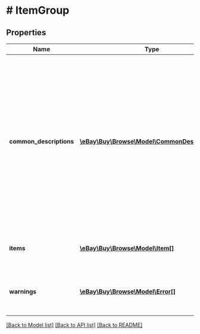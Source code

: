 # # ItemGroup

## Properties

Name | Type | Description | Notes
------------ | ------------- | ------------- | -------------
**common_descriptions** | [**\eBay\Buy\Browse\Model\CommonDescriptions[]**](CommonDescriptions.md) | An array of containers for a description and the item IDs of all the items that have this exact description. Often the item variations within an item group all have the same description. Instead of repeating this description in the item details of each item, a description that is shared by at least one other item is returned in this container. If the description is unique, it is returned in the &lt;b&gt; items.description&lt;/b&gt; field. | [optional]
**items** | [**\eBay\Buy\Browse\Model\Item[]**](Item.md) | An array of containers for all the item variation details, excluding the description. | [optional]
**warnings** | [**\eBay\Buy\Browse\Model\Error[]**](Error.md) | An array of warning messages. These types of errors do not prevent the method from executing but should be checked. | [optional]

[[Back to Model list]](../../README.md#models) [[Back to API list]](../../README.md#endpoints) [[Back to README]](../../README.md)
